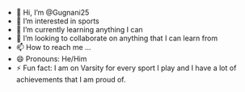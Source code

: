 - 👋 Hi, I’m @Gugnani25
- 👀 I’m interested in sports
- 🌱 I’m currently learning anything I can
- 💞️ I’m looking to collaborate on anything that I can learn from
- 📫 How to reach me ...
- 😄 Pronouns: He/Him
- ⚡ Fun fact: I am on Varsity for every sport I play and I have a lot of achievements that I am proud of.

<!---
Gugnani25/Gugnani25 is a ✨ special ✨ repository because its `README.md` (this file) appears on your GitHub profile.
You can click the Preview link to take a look at your changes.
--->
